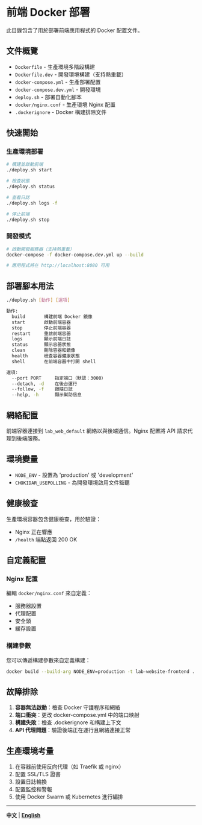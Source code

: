 # 前端 Docker 部署

此目錄包含了用於部署前端應用程式的 Docker 配置文件。

## 文件概覽

- `Dockerfile` - 生產環境多階段構建
- `Dockerfile.dev` - 開發環境構建（支持熱重載）
- `docker-compose.yml` - 生產部署配置
- `docker-compose.dev.yml` - 開發環境
- `deploy.sh` - 部署自動化腳本
- `docker/nginx.conf` - 生產環境 Nginx 配置
- `.dockerignore` - Docker 構建排除文件

## 快速開始

### 生產環境部署

```bash
# 構建並啟動前端
./deploy.sh start

# 檢查狀態
./deploy.sh status

# 查看日誌
./deploy.sh logs -f

# 停止前端
./deploy.sh stop
```

### 開發模式

```bash
# 啟動開發服務器（支持熱重載）
docker-compose -f docker-compose.dev.yml up --build

# 應用程式將在 http://localhost:8080 可用
```

## 部署腳本用法

```bash
./deploy.sh [動作] [選項]

動作:
  build       構建前端 Docker 鏡像
  start       啟動前端容器
  stop        停止前端容器
  restart     重啟前端容器
  logs        顯示前端日誌
  status      顯示容器狀態
  clean       刪除容器和鏡像
  health      檢查容器健康狀態
  shell       在前端容器中打開 shell

選項:
  --port PORT     指定端口（默認：3000）
  --detach, -d    在後台運行
  --follow, -f    跟隨日誌
  --help, -h      顯示幫助信息
```

## 網絡配置

前端容器連接到 `lab_web_default` 網絡以與後端通信。Nginx 配置將 API 請求代理到後端服務。

## 環境變量

- `NODE_ENV` - 設置為 'production' 或 'development'
- `CHOKIDAR_USEPOLLING` - 為開發環境啟用文件監聽

## 健康檢查

生產環境容器包含健康檢查，用於驗證：
- Nginx 正在響應
- `/health` 端點返回 200 OK

## 自定義配置

### Nginx 配置

編輯 `docker/nginx.conf` 來自定義：
- 服務器設置
- 代理配置
- 安全頭
- 緩存設置

### 構建參數

您可以傳遞構建參數來自定義構建：

```bash
docker build --build-arg NODE_ENV=production -t lab-website-frontend .
```

## 故障排除

1. **容器無法啟動**：檢查 Docker 守護程序和網絡
2. **端口衝突**：更改 docker-compose.yml 中的端口映射
3. **構建失敗**：檢查 .dockerignore 和構建上下文
4. **API 代理問題**：驗證後端正在運行且網絡連接正常

## 生產環境考量

1. 在容器前使用反向代理（如 Traefik 或 nginx）
2. 配置 SSL/TLS 證書
3. 設置日誌輪換
4. 配置監控和警報
5. 使用 Docker Swarm 或 Kubernetes 進行編排

---

**中文** | **[English](./DOCKER.md)**